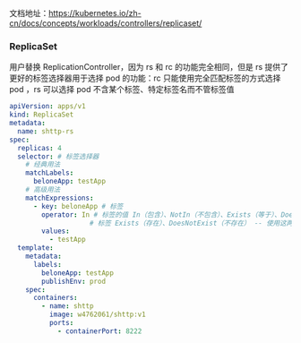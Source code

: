 文档地址：https://kubernetes.io/zh-cn/docs/concepts/workloads/controllers/replicaset/

### ReplicaSet

用户替换 ReplicationController，因为 rs 和 rc 的功能完全相同，但是 rs 提供了更好的标签选择器用于选择 pod 的功能：rc 只能使用完全匹配标签的方式选择 pod ，rs 可以选择 pod 不含某个标签、特定标签名而不管标签值

```yaml
apiVersion: apps/v1
kind: ReplicaSet
metadata:
  name: shttp-rs
spec:
  replicas: 4
  selector: # 标签选择器
    # 经典用法
    matchLabels:
      beloneApp: testApp
    # 高级用法
    matchExpressions:
      - key: beloneApp # 标签
        operator: In # 标签的值 In（包含）、NotIn（不包含）、Exists（等于）、DoesNotExist（不等于），
        			# 标签 Exists（存在）、DoesNotExist（不存在） -- 使用这两种表达式，则不需要 values 字段
        values: 
          - testApp
  template:
    metadata:
      labels:
        beloneApp: testApp
        publishEnv: prod
    spec:
      containers:
        - name: shttp
          image: w4762061/shttp:v1
          ports:
            - containerPort: 8222
```